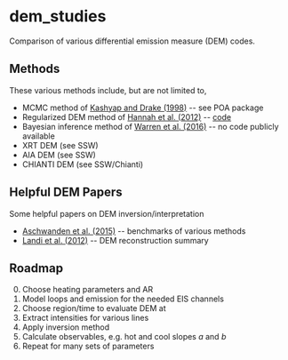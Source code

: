 # dem_studies
Comparison of various differential emission measure (DEM) codes. 

## Methods
These various methods include, but are not limited to,

* MCMC method of [Kashyap and Drake (1998)](https://ui.adsabs.harvard.edu/#abs/1998ApJ...503..450K/abstract) -- see POA package
* Regularized DEM method of [Hannah et al. (2012)](https://ui.adsabs.harvard.edu/#abs/2012A&A...539A.146H/abstract) -- [code](https://github.com/ianan/demreg)
* Bayesian inference method of [Warren et al. (2016)](https://ui.adsabs.harvard.edu/#abs/2016arXiv161005972W/abstract) -- no code publicly available
* XRT DEM (see SSW)
* AIA DEM (see SSW)
* CHIANTI DEM (see SSW/Chianti)

## Helpful DEM Papers
Some helpful papers on DEM inversion/interpretation

* [Aschwanden et al. (2015)](https://ui.adsabs.harvard.edu/#abs/2015SoPh..290.2733A/abstract) -- benchmarks of various methods
* [Landi et al. (2012)](https://ui.adsabs.harvard.edu/#abs/2012A&A...538A.111L/abstract) -- DEM reconstruction summary

## Roadmap

0. Choose heating parameters and AR
1. Model loops and emission for the needed EIS channels
2. Choose region/time to evaluate DEM at
3. Extract intensities for various lines
4. Apply inversion method
5. Calculate observables, e.g. hot and cool slopes *a* and *b*
6. Repeat for many sets of parameters
